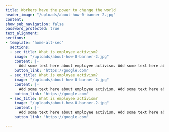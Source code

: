 ```yaml
---
title: Workers have the power to change the world
header_image: "/uploads/about-how-0-banner-2.jpg"
content: 
show_sub_navigation: false
password_protected: true
text_alignment: 
sections:
- template: "home-alt-sec"
  sections:    
  - sec_title: What is employee activism?
    image: "/uploads/about-how-0-banner-2.jpg"
    content: |-
      Add some text here about employee activism. Add some text here about employee activism. Add some text here about employee activism. Add some text here about employee activism. 
    button_link: "https://google.com"
  - sec_title: What is employee activism?
    image: "/uploads/about-how-0-banner-2.jpg"
    content: |-
      Add some text here about employee activism. Add some text here about employee activism. Add some text here about employee activism. Add some text here about employee activism. 
    button_link: "https://google.com"
  - sec_title: What is employee activism?
    image: "/uploads/about-how-0-banner-2.jpg"
    content: |-
      Add some text here about employee activism. Add some text here about employee activism. Add some text here about employee activism. Add some text here about employee activism. 
    button_link: "https://google.com"

---
```

